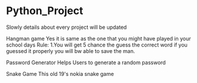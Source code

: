 # Python_Project
Slowly details about every project will be updated

Hangman game 
Yes it is same as the one that you might have played in your school days 
Rule:
1.You will get 5 chance the guess the correct word if you guessed it properly you will bw able to save the man.


Password Generator 
Helps Users to generate a random password


Snake Game
This old 19's nokia snake game
